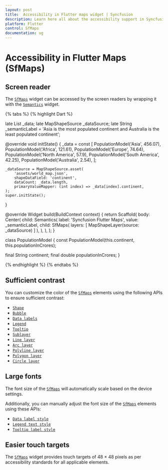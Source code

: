 ```yaml
---
layout: post
title:  Accessibility in Flutter maps widget | Syncfusion
description: Learn here all about the accessibility support in Syncfusion Flutter maps (SfMaps) widget and how to customize it.
platform: Flutter
control: SfMaps
documentation: ug
---
```


# Accessibility in Flutter Maps (SfMaps)

## Screen reader

The [`SfMaps`](https://pub.dev/documentation/syncfusion_flutter_maps/latest/maps/SfMaps-class.html) widget can be accessed by the screen readers by wrapping it with the [`Semantics`](https://api.flutter.dev/flutter/widgets/Semantics-class.html) widget.

{% tabs %}
{% highlight Dart %}

  late List<PopulationModel> _data;
  late MapShapeSource _dataSource;
  late String _semanticLabel = 'Asia is the most populated continent and Australia is the least populated continent';

  @override
  void initState() {
    _data = const <PopulationModel>[
        PopulationModel('Asia', 456.07),
        PopulationModel('Africa', 121.61),
        PopulationModel('Europe', 74.64),
        PopulationModel('North America', 57.9),
        PopulationModel('South America', 42.25),
        PopulationModel('Australia', 2.54),
    ];

    _dataSource = MapShapeSource.asset(
        'assets/world_map.json',
        shapeDataField: 'continent',
        dataCount: _data.length,
        primaryValueMapper: (int index) => _data[index].continent,
    );
    super.initState();
  }

  @override
  Widget build(BuildContext context) {
    return Scaffold(
      body: Center(
        child: Semantics(
          label: 'Syncfusion Flutter Maps',
          value: _semanticLabel,
          child: SfMaps(
            layers: <MapLayer>[
              MapShapeLayer(source: _dataSource)
            ]
          ),
        ),
      ),
    );
  }

class PopulationModel {
  const PopulationModel(this.continent, this.populationInCrores);

  final String continent;
  final double populationInCrores;
}

{% endhighlight %}
{% endtabs %}

## Sufficient contrast

You can customize the color of the [`SfMaps`](https://pub.dev/documentation/syncfusion_flutter_maps/latest/maps/SfMaps-class.html) elements using the following APIs to ensure sufficient contrast:

* [`Shape`](https://help.syncfusion.com/flutter/maps/shape#shape-color)
* [`Bubble`](https://help.syncfusion.com/flutter/maps/bubble#color)
* [`Data labels`](https://help.syncfusion.com/flutter/maps/data-labels#appearance-customization)
* [`Legend`](https://help.syncfusion.com/flutter/maps/legend#icon-and-text-customization)
* [`Tooltip`](https://help.syncfusion.com/flutter/maps/tooltip#appearance-customization)
* [`Sublayer`](https://help.syncfusion.com/flutter/maps/shape-sublayer#color-and-stroke-color)
* [`Line layer`](https://help.syncfusion.com/flutter/maps/vector-layers/line-layer#color)
* [`Arc layer`](https://help.syncfusion.com/flutter/maps/vector-layers/arc-layer#color)
* [`Polyline layer`](https://help.syncfusion.com/flutter/maps/vector-layers/polyline-layer#color)
* [`Polygon layer`](https://help.syncfusion.com/flutter/maps/vector-layers/polygon-layer#fill-color)
* [`Circle layer`](https://help.syncfusion.com/flutter/maps/vector-layers/circle-layer#fill-color)

## Large fonts

The font size of the [`SfMaps`](https://pub.dev/documentation/syncfusion_flutter_maps/latest/maps/SfMaps-class.html) will automatically scale based on the device settings.

Additionally, you can manually adjust the font size of the [`SfMaps`](https://pub.dev/documentation/syncfusion_flutter_maps/latest/maps/SfMaps-class.html) elements using these APIs:

* [`Data label style`](https://help.syncfusion.com/flutter/maps/data-labels#appearance-customization)
* [`Legend text style`](https://help.syncfusion.com/flutter/maps/legend#text-style)
* [`Tooltip label style`](https://help.syncfusion.com/flutter/maps/tooltip#tooltip-for-the-shapes)

## Easier touch targets

The [`SfMaps`](https://pub.dev/documentation/syncfusion_flutter_maps/latest/maps/SfMaps-class.html) widget provides touch targets of 48 × 48 pixels as per accessibility standards for all applicable elements.